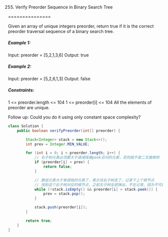 255. Verify Preorder Sequence in Binary Search Tree

===============

Given an array of unique integers preorder, return true if it is the correct preorder traversal sequence of a binary search tree.

##### Example 1:

Input: preorder = [5,2,1,3,6]
Output: true

##### Example 2:

Input: preorder = [5,2,6,1,3]
Output: false

##### Constraints:

1 <= preorder.length <= 104
1 <= preorder[i] <= 104
All the elements of preorder are unique.


Follow up: Could you do it using only constant space complexity?

```java
class Solution {
    public boolean verifyPreorder(int[] preorder) {

        Stack<Integer> stack = new Stack<>();
        int prev = Integer.MIN_VALUE;

        for (int i = 0; i < preorder.length; i++) {
            // 右子树元素必须要大于递减栈被peek访问的元素，否则就不是二叉搜索树
            if (preorder[i] < prev) {
                return false;
            }

            // 数组元素大于单调栈的元素了，表示往右子树走了，记录下上个根节点
            // 找到这个右子树对应的根节点，之前左子树全部弹出，不在记录，因为不可能在往根节点的左子树走了
            while (!stack.isEmpty() && preorder[i] > stack.peek()) {
                prev = stack.pop();
            }

            stack.push(preorder[i]);
        }

        return true;
    }
}
```

